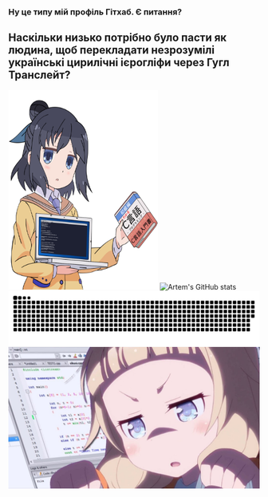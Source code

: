 ### Ну це типу мій профіль Гітхаб. Є питання?
## Наскільки низько потрібно було пасти як людина, щоб перекладати незрозумілі українські цирилічні ієрогліфи через Гугл Транслейт?
<img src="1.png" width="300" height="400"> ![Artem's GitHub stats](https://github-readme-stats.vercel.app/api?username=artem-mamczekno&show_icons=true&theme=gruvbox)
![Snake Commits](https://raw.githubusercontent.com/KntMods/KntMods/output/github-contribution-grid-snake-dark.svg)
<img src="2.jpg">
